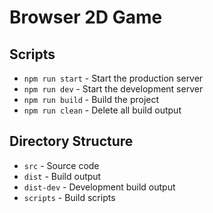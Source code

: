 # Browser 2D Game

## Scripts
- `npm run start` - Start the production server
- `npm run dev` - Start the development server
- `npm run build` - Build the project
- `npm run clean` - Delete all build output

## Directory Structure
- `src` - Source code
- `dist` - Build output
- `dist-dev` - Development build output
- `scripts` - Build scripts
